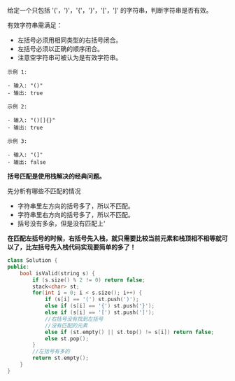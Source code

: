 给定一个只包括 '('，')'，'{'，'}'，'['，']' 的字符串，判断字符串是否有效。

有效字符串需满足：

- 左括号必须用相同类型的右括号闭合。
- 左括号必须以正确的顺序闭合。
- 注意空字符串可被认为是有效字符串。

```
示例 1:

- 输入: "()"
- 输出: true

示例 2:

- 输入: "()[]{}"
- 输出: true

示例 3:

- 输入: "(]"
- 输出: false
```



**括号匹配是使用栈解决的经典问题。**

先分析有哪些不匹配的情况

* 字符串里左方向的括号多了，所以不匹配。
* 字符串里右方向的括号多了，所以不匹配。
* 括号没有多余，但是没有匹配上‘



**在匹配左括号的时候，右括号先入栈，就只需要比较当前元素和栈顶相不相等就可以了，比左括号先入栈代码实现要简单的多了！**

```cpp
class Solution {
public:
    bool isValid(string s) {
        if (s.size() % 2 != 0) return false;
        stack<char> st;
        for(int i = 0; i < s.size(); i++) {
            if (s[i] == '(') st.push(')');
            else if (s[i] == '{') st.push('}');
            else if (s[i] == '[') st.push(']');
            //右括号没有找到左括号
            //没有匹配的元素
            else if (st.empty() || st.top() != s[i]) return false;
            else st.pop();
        }
        //左括号有多的
        return st.empty();
    }
}
```

